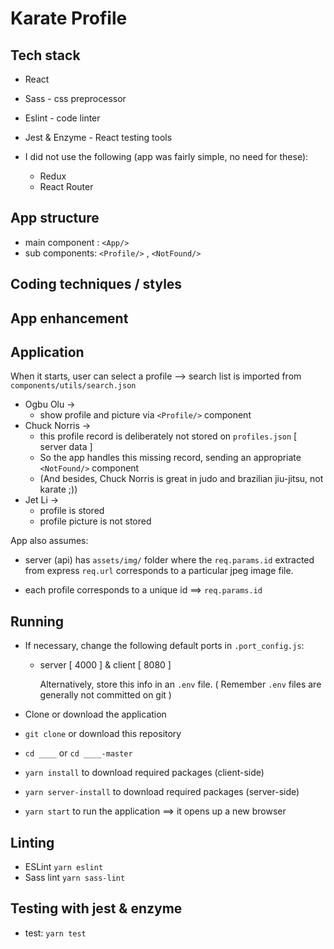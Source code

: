 # Karate Profile

## Tech stack

- React
- Sass - css preprocessor
- Eslint - code linter
- Jest & Enzyme - React testing tools

- I did not use the following (app was fairly simple, no need for these):
  - Redux
  - React Router

## App structure

- main component : ```<App/>```
- sub components: ```<Profile/>``` , ```<NotFound/>```

## Coding techniques / styles

## App enhancement

## Application

When it starts, user can select a profile --> search list is imported from `components/utils/search.json`
- Ogbu Olu -> 
  - show profile and picture via `<Profile/>` component
- Chuck Norris -> 
  - this profile record is deliberately not stored on `profiles.json` [ server data ]
  - So the app handles this missing record, sending an appropriate `<NotFound/>` component
  - (And besides, Chuck Norris is great in judo and brazilian jiu-jitsu, not karate ;))
- Jet Li ->
  - profile is stored
  - profile picture is not stored

App also assumes:
  - server (api) has `assets/img/` folder where the `req.params.id` extracted from express `req.url` corresponds to a particular jpeg image file.

  - each profile corresponds to a unique id ==> `req.params.id`

## Running

- If necessary, change the following default ports in `.port_config.js`:
  - server [ 4000 ] & client [ 8080 ]

    Alternatively, store this info in an `.env` file.
    ( Remember `.env` files are generally not committed on git )

- Clone or download the application
- ```git clone``` or download this repository
- ```cd ____``` or ```cd ____-master```
- ```yarn install``` to download required packages (client-side)
- ```yarn server-install``` to download required packages (server-side)
- ```yarn start``` to run the application ==> it opens up a new browser


## Linting

- ESLint `yarn eslint`
- Sass lint `yarn sass-lint`



## Testing with jest & enzyme

- test: `yarn test`
